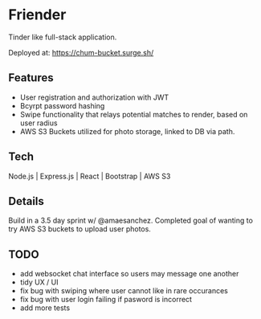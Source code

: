 # Friender

Tinder like full-stack application.

Deployed at: https://chum-bucket.surge.sh/

## Features 

- User registration and authorization with JWT
- Bcyrpt password hashing
- Swipe functionality that relays potential matches to render, based on user radius
- AWS S3 Buckets utilized for photo storage, linked to DB via path.

## Tech

Node.js | Express.js | React | Bootstrap | AWS S3

## Details

Build in a 3.5 day sprint w/ @amaesanchez. Completed goal of wanting to try AWS S3 buckets to upload user photos.

## TODO
- add websocket chat interface so users may message one another
- tidy UX / UI
- fix bug with swiping where user cannot like in rare occurances
- fix bug with user login failing if pasword is incorrect
- add more tests 

